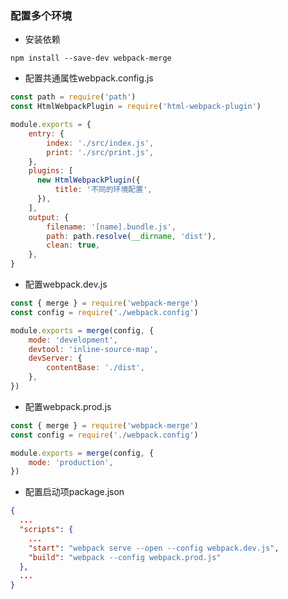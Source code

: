 ### 配置多个环境
- 安装依赖
```shell
npm install --save-dev webpack-merge
```
- 配置共通属性webpack.config.js
```javascript
const path = require('path')
const HtmlWebpackPlugin = require('html-webpack-plugin')

module.exports = {
    entry: {
        index: './src/index.js',
        print: './src/print.js',
    },
    plugins: [
      new HtmlWebpackPlugin({
          title: '不同的环境配置',
      }),
    ],
    output: {
        filename: '[name].bundle.js',
        path: path.resolve(__dirname, 'dist'),
        clean: true,
    },
}
```

- 配置webpack.dev.js
```javascript
const { merge } = require('webpack-merge')
const config = require('./webpack.config')

module.exports = merge(config, {
    mode: 'development',
    devtool: 'inline-source-map',
    devServer: {
        contentBase: './dist',
    },
})
```
- 配置webpack.prod.js
```javascript
const { merge } = require('webpack-merge')
const config = require('./webpack.config')

module.exports = merge(config, {
    mode: 'production',
})
```

- 配置启动项package.json

```json
{
  ...
  "scripts": {
    ...
    "start": "webpack serve --open --config webpack.dev.js",
    "build": "webpack --config webpack.prod.js"
  },
  ...
}
```